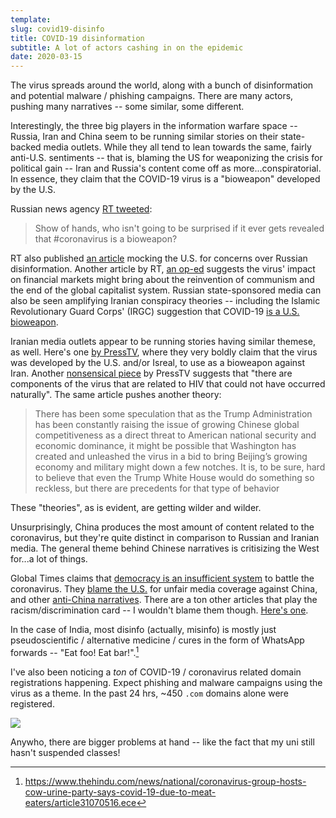 ```yaml
---
template:
slug: covid19-disinfo
title: COVID-19 disinformation
subtitle: A lot of actors cashing in on the epidemic
date: 2020-03-15
---
```


The virus spreads around the world, along with a bunch of disinformation
and potential malware / phishing campaigns. There are many actors,
pushing many narratives -- some similar, some different. 

Interestingly, the three big players in the information warfare
space -- Russia, Iran and China seem to be running similar stories on
their state-backed media outlets. While they all tend to lean towards
the same, fairly anti-U.S. sentiments -- that is, blaming the US for
weaponizing the crisis for political gain -- Iran and Russia's content
come off as more...conspiratorial.
In essence, they claim that the COVID-19 virus is a "bioweapon"
developed by the U.S.

Russian news agency 
[RT tweeted](https://twitter.com/RT_com/status/1233187558793924608):

> Show of hands, who isn't going to be surprised if it ever gets 
> revealed that #coronavirus is a bioweapon?

RT also published 
[an article](https://www.rt.com/usa/481485-coronavirus-russia-state-department/)
mocking the U.S. for concerns over Russian disinformation.
Another article by RT, 
[an op-ed](https://www.rt.com/op-ed/481831-coronavirus-kill-bill-capitalism-communism/)
suggests the virus' impact on financial markets might bring about the
reinvention of communism and the end of the global capitalist system.
Russian state-sponsored media can also be seen amplifying Iranian
conspiracy theories -- including the Islamic Revolutionary Guard Corps'
(IRGC) suggestion that COVID-19 
[is a U.S. bioweapon](https://www.rt.com/news/482405-iran-coronavirus-us-biological-weapon/).

Iranian media outlets appear to be running stories having similar
themese, as well. Here's one 
[by PressTV](https://www.presstv.com/Detail/2020/03/05/620217/US-coronavirus-James-Henry-Fetzer), 
where they very boldly claim that the virus was developed by 
the U.S. and/or Isreal, to use as a bioweapon against Iran. Another
[nonsensical piece](https://www.presstv.com/Detail/2020/03/05/620213/Coronavirus-was-produced-in-a-laboratory)
by PressTV suggests that 
"there are components of the virus that are related to HIV that could not have occurred naturally".
The same article pushes another theory:

> There has been some speculation that as the Trump Administration has
> been constantly raising the issue of growing Chinese global
> competitiveness as a direct threat to American national security and
> economic dominance, it might be possible that Washington has created
> and unleashed the virus in a bid to bring Beijing’s growing economy
> and military might down a few notches. It is, to be sure, hard to
> believe that even the Trump White House would do something so
> reckless, but there are precedents for that type of behavior

These "theories", as is evident, are getting wilder and wilder.

Unsurprisingly, China produces the most amount of content related to the
coronavirus, but they're quite distinct in comparison to Russian and
Iranian media. The general theme behind Chinese narratives is
critisizing the West for...a lot of things.

Global Times claims that 
[democracy is an insufficient system](http://www.globaltimes.cn/content/1178494.shtml)
to battle the coronavirus. They [blame the U.S.](http://www.globaltimes.cn/content/1178494.shtml)
for unfair media coverage against China, and other [anti-China
narratives](http://www.globaltimes.cn/content/1180630.shtml).
There are a ton other articles that play the racism/discrimination
card -- I wouldn't blame them though. [Here's one](http://www.globaltimes.cn/content/1178465.shtml).

In the case of India, most disinfo (actually, misinfo) is mostly just
pseudoscientific / alternative medicine / cures in the form of WhatsApp
forwards -- "Eat foo! Eat bar!".[^cowpiss]

[^cowpiss]: https://www.thehindu.com/news/national/coronavirus-group-hosts-cow-urine-party-says-covid-19-due-to-meat-eaters/article31070516.ece

I've also been noticing a _ton_ of COVID-19 / coronavirus related domain
registrations happening. Expect phishing and malware campaigns using the
virus as a theme. In the past 24 hrs, ~450 `.com` domains alone were
registered.

![](https://x.icyphox.sh/SgswL.png)

Anywho, there are bigger problems at hand -- like the fact that my uni
still hasn't suspended classes!
